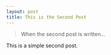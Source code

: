 ```yaml
---
layout: post
title: This is the Second Post
---
```


> When the second post is written...

This is a simple second post.

